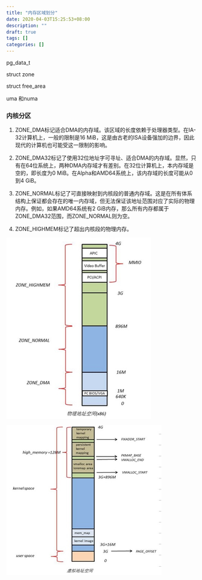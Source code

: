 ```yaml
---
title: "内存区域划分"
date: 2020-04-03T15:25:53+08:00
description: ""
draft: true
tags: []
categories: []
---
```


pg_data_t

struct zone

struct free_area

uma 和numa

### 内核分区

1. ZONE_DMA标记适合DMA的内存域。该区域的长度依赖于处理器类型。在IA-32计算机上，一般的限制是16 MiB，这是由古老的ISA设备强加的边界，因此现代的计算机也可能受这一限制的影响。

2. ZONE_DMA32标记了使用32位地址字可寻址、适合DMA的内存域。显然，只有在64位系统上，两种DMA内存域才有差别。在32位计算机上，本内存域是空的，即长度为0 MiB。在Alpha和AMD64系统上，该内存域的长度可能从0到4 GiB。 

3. ZONE_NORMAL标记了可直接映射到内核段的普通内存域。这是在所有体系结构上保证都会存在的唯一内存域，但无法保证该地址范围对应了实际的物理内存。例如，如果AMD64系统有2 GiB内存，那么所有内存都属于ZONE_DMA32范围，而ZONE_NORMAL则为空。

4. ZONE_HIGHMEM标记了超出内核段的物理内存。



![wKiom1Nm_tiyhQPXAACWQfYUvVU353.jpg](../../../static/img/wKiom1Nm_tiyhQPXAACWQfYUvVU353.jpg)

![wKiom1Nm_tezL0_TAACljE7bXGU278.jpg](../../../static/img/wKiom1Nm_tezL0_TAACljE7bXGU278.jpg)